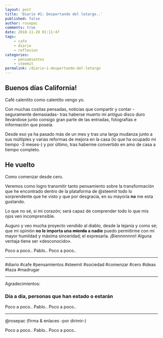 ```yaml
---
layout: post
title: 'Diario #1: Despertando del letargo..'
published: false
author: rosepac
comments: true
date: 2018-11-28 01:11:47
tags:
    - cafe
    - diario
    - reflexion
categories:
    - pensamientos
    - steemit
permalink: /diario-1-despertando-del-letargo
---
```

## Buenos días California!

Café calentito como calentito vengo yo.

Con muchas cositas pensadas, noticias que compartir y contar -seguramente demasiadas- tras haberse muerto mi antiguo disco duro llevándose junto consigo gran parte de las entradas, fotografías e información que poseía.

Desde eso ya ha pasado más de un mes y tras una larga mudanza junto a sus múltiples y varias reformas de mejora en la casa (lo que ha ocupado mi tiempo -3 meses-) y por último, tras haberme convertido en amo de casa a tiempo completo.

## He vuelto

Como comenzar desde cero.

Veremos como logro transmitir tanto pensamiento sobre la transformación que he encontrado dentro de la plataforma de @steemit todo lo sorprendente que he visto y que por desgracia, en su mayoría **no** me esta gustando.

Lo que no sé, si mi corazón; será capaz de comprender todo lo que mis ojos ven incomprensible.

Auguro y veo mucha proyecto vendido al diablo, desde la lejanía y como sé; que mi opinión **no le importa una ~~mierda~~ a nadie** puedo permitirme con mi mayor humildad y máxima sinceridad; el expresarla. ¡Biennnnnnn! Alguna ventaja tiene ser &#171;desconocido&#187;.

Poco a poco.. Pablo.. Poco a poco..

* * *

#diario #cafe #pensamientos #steemit #sociedad #comenzar #cero #ideas #taza #madrugar

* * *

Agradecimientos:

### Día a día, personas que han estado o estarán

Poco a poco.. Pablo.. Poco a poco..

* * *

@rosepac (firma & enlaces -por dirimir-)

Poco a poco.. Pablo.. Poco a poco..
